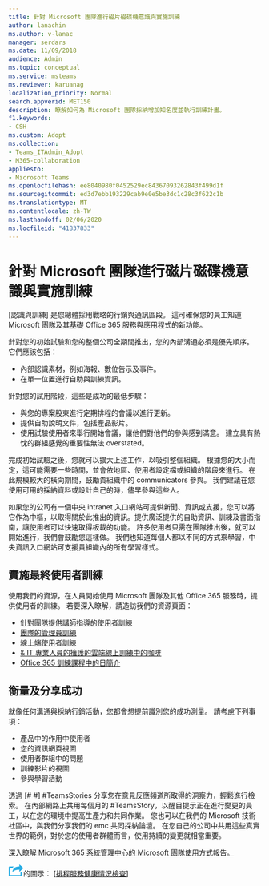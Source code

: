 ```yaml
---
title: 針對 Microsoft 團隊進行磁片磁碟機意識與實施訓練
author: lanachin
ms.author: v-lanac
manager: serdars
ms.date: 11/09/2018
audience: Admin
ms.topic: conceptual
ms.service: msteams
ms.reviewer: karuanag
localization_priority: Normal
search.appverid: MET150
description: 瞭解如何為 Microsoft 團隊採納增加知名度並執行訓練計畫。
f1.keywords:
- CSH
ms.custom: Adopt
ms.collection:
- Teams_ITAdmin_Adopt
- M365-collaboration
appliesto:
- Microsoft Teams
ms.openlocfilehash: ee8040980f0452529ec84367093262843f499d1f
ms.sourcegitcommit: ed3d7ebb193229cab9e0e5be3dc1c28c3f622c1b
ms.translationtype: MT
ms.contentlocale: zh-TW
ms.lasthandoff: 02/06/2020
ms.locfileid: "41837833"
---
```

# <a name="drive-awareness-and-implement-training-for-microsoft-teams"></a>針對 Microsoft 團隊進行磁片磁碟機意識與實施訓練

[認識與訓練] 是您總體採用戰略的行銷與通訊區段。 這可確保您的員工知道 Microsoft 團隊及其基礎 Office 365 服務與應用程式的新功能。
   
針對您的初始試驗和您的整個公司全期間推出，您的內部溝通必須是優先順序。 它們應該包括：

- 內部認識素材，例如海報、數位告示及事件。
- 在單一位置進行自助與訓練資訊。

針對您的試用階段，這些是成功的最低步驟：

- 與您的專案股東進行定期排程的會議以進行更新。
- 提供自助說明文件，包括產品影片。
- 使用試驗使用者來舉行開始會議，讓他們對他們的參與感到滿意。 建立具有熱忱的群組感覺的重要性無法 overstated。

完成初始試驗之後，您就可以擴大上述工作，以吸引整個組織。 根據您的大小而定，這可能需要一些時間，並會依地區、使用者設定檔或組織的階段來進行。 在此規模較大的橫向期間，鼓勵貴組織中的 communicators 參與。 我們建議在您使用可用的採納資料或設計自己的時，儘早參與這些人。

如果您的公司有一個中央 intranet 入口網站可提供新聞、資訊或支援，您可以將它作為中樞，以取得關於此推出的資訊。提供廣泛提供的自助資訊、訓練及書面指南，讓使用者可以快速取得板載的功能。 許多使用者只需在團隊推出後，就可以開始進行，我們會鼓勵您這樣做。 我們也知道每個人都以不同的方式來學習，中央資訊入口網站可支援貴組織內的所有學習樣式。

## <a name="implement-end-user-training"></a>實施最終使用者訓練

使用我們的資源，在人員開始使用 Microsoft 團隊及其他 Office 365 服務時，提供使用者的訓練。 若要深入瞭解，請造訪我們的資源頁面：

- [針對團隊提供講師指導的使用者訓練](instructor-led-training-teams-landing-page.md)
- [團隊的管理員訓練](itadmin-readiness.md)
- [線上端使用者訓練](enduser-training.md)
- [& IT 專業人員的擁護的雲端線上訓練中的咖啡](https://aka.ms/CoffeeintheCloud) 
- [Office 365 訓練課程中的日簡介](https://aka.ms/O365AdoptionTools)

## <a name="measure-and-share-success"></a>衡量及分享成功

就像任何溝通與採納行銷活動，您都會想提前識別您的成功測量。 請考慮下列事項：

- 產品中的作用中使用者
- 您的資訊網頁視圖
- 使用者群組中的問題
- 訓練影片的視圖
- 參與學習活動

透過 [# #] #TeamsStories 分享您在意見反應頻道所取得的洞察力，輕鬆進行檢索。 在內部網路上共用每個月的 #TeamsStory，以醒目提示正在進行變更的員工，以在您的環境中提高生產力和共同作業。 您也可以在我們的 Microsoft 技術社區中，與我們分享我們的 emc 共同採納論壇。 在您自己的公司中共用這些真實世界的範例，對於您的使用者群體而言，使用持續的變更就相當重要。

[深入瞭解 Microsoft 365 系統管理中心的 Microsoft 團隊使用方式報告。](teams-activity-reports.md)

![描述後續步驟](media/teams-adoption-next-icon.png)的圖示： [[排程服務健康情況檢查](teams-adoption-schedule-service-health-reviews.md)]
